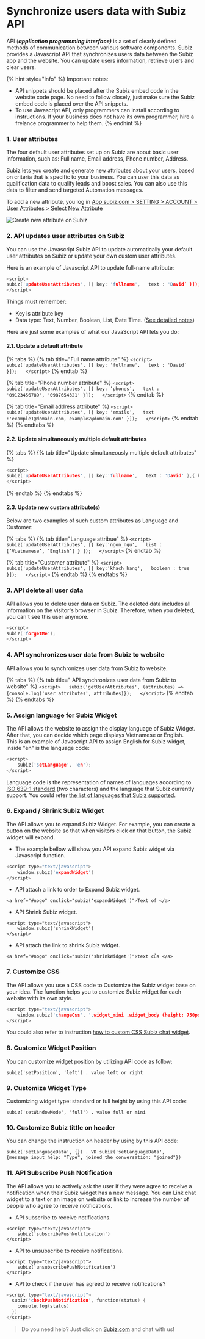 # Synchronize users data with Subiz API

API \(_**application programming interface\)**_ is a set of clearly defined methods of communication between various software components. Subiz provides a Javascript API that synchronizes users data between the Subiz app and the website. You can update users information, retrieve users and clear users.

{% hint style="info" %}
Important notes:

* API snippets should be placed after the Subiz embed code in the website code page. No need to follow closely, just make sure the Subiz embed code is placed over the API snippets.
* To use Javascript API, only programmers can install according to instructions. If your business does not have its own programmer, hire a frelance programmer to help them.
{% endhint %}

### 1. User attributes

The four default user attributes set up on Subiz are about basic user information, such as: Full name, Email address, Phone number, Address.

Subiz lets you create and generate new attributes about your users, based on criteria that is specific to your business. You can user this data as qualification data to qualify leads and boost sales. You can also use this data to filter and send targeted Automation messages. 

To add a new attribute, you log in [App.subiz.com &gt; SETTING &gt; ACCOUNT &gt; User Attributes &gt; Select New Attribute](https://app.subiz.com/settings/user-attributes#)

![Create new attribute on Subiz](../../.gitbook/assets/123.png)

### 2. API updates user attributes on Subiz

You can use the Javascript Subiz API to update automatically your default user attributes on Subiz or update your own custom user attributes.

Here is an example of Javascript API to update full-name attribute:

```c
<script>
subiz('updateUserAttributes', [{ key: 'fullname',   text : 'David’ }]);
</script>
```

Things must remember:

* Key is attribute key
* Data type: Text, Number, Boolean, List, Date Time. \([See detailed notes](https://help-en.subiz.com/optimise-the-use-of-subiz/managing-data/users-attributes)\)

 Here are just some examples of what our JavaScript API lets you do:

#### 2.1. Update a default attribute

{% tabs %}
{% tab title="Full name attribute" %}
`<script>  
subiz('updateUserAttributes', [{ key: 'fullname',   text : 'David’ }]);  
</script>`
{% endtab %}

{% tab title="Phone number attribute" %}
`<script>  
subiz('updateUserAttributes', [{ key: ’phones’,   text : '09123456789', '0987654321' }]);  
</script>`
{% endtab %}

{% tab title="Email address attribute" %}
`<script>  
subiz('updateUserAttributes', [{ key: 'emails’,   text :'example1@domain.com, example2@domain.com' }]);  
</script>`
{% endtab %}
{% endtabs %}

#### 2.2. Update simultaneously multiple default attributes

{% tabs %}
{% tab title="Update simultaneously multiple default attributes" %}
```c
<script>
subiz('updateUserAttributes', [{ key:'fullname',   text : 'David' },{ key:'phones',   text : '09123456789' } ]);
</script>
```
{% endtab %}
{% endtabs %}

#### 2.3. Update new custom attribute\(s\)

Below are two examples of such custom attributes as Language and Customer:

{% tabs %}
{% tab title="Language attribue" %}
`<script>  
subiz('updateUserAttributes', [{ key:'ngon_ngu',   list : [‘Vietnamese’, ‘English’] } ]);  
</script>`
{% endtab %}

{% tab title="Customer attribute" %}
`<script>  
subiz('updateUserAttributes', [{ key:'khach_hang',   boolean : true }]);  
</script>`
{% endtab %}
{% endtabs %}

### 3. API delete all user data

API allows you to delete user data on Subiz. The deleted data includes all information on the visitor's browser in Subiz. Therefore, when you deleted, you can't see this user anymore.

```c
<script>
subiz('forgetMe');
</script>
```

### 4. API synchronizes user data from Subiz to website

API allows you to synchronizes user data from Subiz to website. 

{% tabs %}
{% tab title=" API synchronizes user data from Subiz to website" %}
`<script>  
subiz('getUserAttributes', (attributes) => {console.log('user attributes', attributes)});  
</script>`
{% endtab %}
{% endtabs %}

### 5. Assign language for Subiz Widget

The API allows the website to assign the display language of Subiz Widget. After that, you can decide which page displays Vietnamese or English.   
This is an example of Javascript API to assign English for Subiz widget, inside "en" is the language code:

```c
<script>
    subiz('setLanguage', 'en');
</script>
```

Language code is the representation of names of languages according to [ISO 639-1 standard](https://en.wikipedia.org/wiki/ISO_639-1) \(two characters\) and the language that Subiz currently support. You could refer [the list of languages that Subiz supported](https://help-en.subiz.com/~/edit/drafts/-LVLioXxPNlgPtiVLUrl/getting-started-with-subiz/setting-up-interaction-environments/installing-subiz-on-websites/how-to-customize-language-of-chat-widget).

### 6. Expand / Shrink Subiz Widget

The API allows you to expand Subiz Widget. For example, you can create a button on the website so that when visitors click on that button, the Subiz widget will expand.

* The example bellow will show you API expand Subiz widget via Javascript function.

```c
<script type="text/javascript">
    window.subiz('expandWidget')
</script>
```

* API attach a link to order to Expand Subiz widget.

```aspnet
<a href="#nogo" onclick="subiz('expandWidget')">Text of </a>
```

* API Shrink Subiz widget.

```aspnet
<script type="text/javascript">
    window.subiz('shrinkWidget')
</script>
```

* API attach the link to shrink Subiz widget.

```aspnet
<a href="#nogo" onclick="subiz('shrinkWidget')">text của </a>
```

### 7. Customize CSS

The API allows you use a CSS code to Customize the Subiz widget base on your idea. The function helps you to customize Subiz widget for each website with its own style. 

```c
<script type="text/javascript">
    window.subiz('changeCss', '.widget_mini .widget_body {height: 750px !important; max-height: 800px !important;}')
</script>
```

You could also refer to instruction [how to custom CSS Subiz chat widget](https://help-en.subiz.com/~/edit/drafts/-LVLioXxPNlgPtiVLUrl/getting-started-with-subiz/setting-up-interaction-environments/installing-subiz-on-websites/customizing-subiz-chat-widget).

### 8. Customize Widget Position

You can customize widget position by utilizing API code as follow:

```text
subiz('setPosition', 'left') . value left or right
```

### 9. Customize Widget Type

Customizing widget type: standard or full height by using this API code:

```text
subiz('setWindowMode', 'full') . value full or mini
```

### 10. Customize Subiz tittle on header

You can change the instruction on header by using by this API code:

```text
subiz('setLanguageData', {}) . VD subiz('setLanguageData', {message_input_help: "Type", joined_the_conversation: "joined"})
```

### 11. API Subscribe Push Notification

The API allows you to actively ask the user if they were agree to receive a notification when their Subiz widget has a new message. You can Link chat widget to a text or an image on website or link to increase the number of people who agree to receive notifications.

* API subscribe to receive notifications.

```aspnet
<script type="text/javascript">
    subiz('subscribePushNotification')
</script>
```

* API to unsubscribe to receive notifications.

```aspnet
<script type="text/javascript">
    subiz('unsubscribePushNotification')
</script>
```

* API to check if the user has agreed to receive notifications?

```cpp
<script type="text/javascript">
  subiz('checkPushNotification', function(status) {
    console.log(status)
  })
</script>
```

> Do you need help? Just click on [Subiz.com](https://subiz.com/en) and chat with us!

